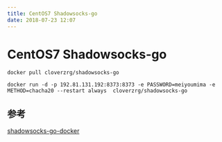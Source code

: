 ```yaml
---
title: CentOS7 Shadowsocks-go
date: 2018-07-23 12:07
---
```


# CentOS7 Shadowsocks-go

```
docker pull cloverzrg/shadowsocks-go

docker run -d -p 192.81.131.192:8373:8373 -e PASSWORD=meiyoumima -e METHOD=chacha20 --restart always  cloverzrg/shadowsocks-go
```

## 参考

[shadowsocks-go-docker](https://github.com/cloverzrg/shadowsocks-go-docker)